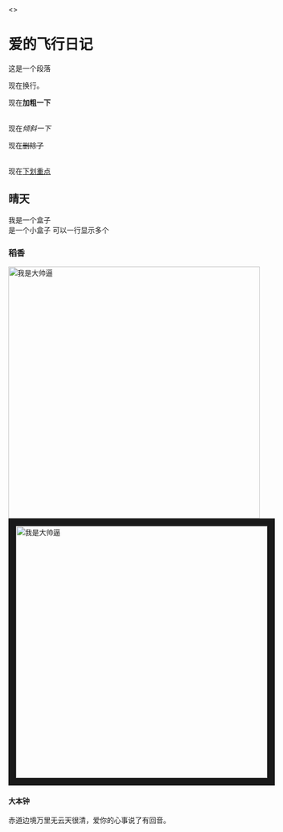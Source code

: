 <!DOCTYPE html>
<html lang="en">
<head>
    <meta charset="UTF-8">
    <meta http-equiv="X-UA-Compatible" content="IE=edge">
    <meta name="viewport" content="width=device-width, initial-scale=1.0">
    <title>飞行日记</title>
</head>
<>
    <h1>爱的飞行日记</h1>
    <p>这是一个段落</p>
    现在换行。
    <br />
    <p>现在<strong>加粗一下</strong></p>
    <br />
    现在<em>倾斜一下</em>
    <p>现在<del>删除了</del></p>
    <br />
    现在<ins>下划重点</ins>
    <h2>晴天</h2>
    <div>我是一个盒子</div>
    <span>是一个小盒子 </span>
    <span>可以一行显示多个</span>
    <h3>稻香</h3>
    <img src="v2-75d3c6256ce13369d49a2fb0875519e8_r.jpg" alt="我是大帅逼" title="我是大帅逼的哥哥" width="500" />
    <img src="R-C.png" alt="我是大帅逼" title="我是大帅逼的哥哥" height="500" border="15"/>
    <h4>大本钟</h4>
    赤道边境万里无云天很清，爱你的心事说了有回音。
</body>
</html>
